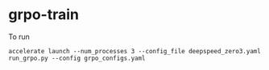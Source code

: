 # grpo-train

To run 
```
accelerate launch --num_processes 3 --config_file deepspeed_zero3.yaml run_grpo.py --config grpo_configs.yaml
```
